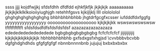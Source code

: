 ssss
jjjj
kojdfwjjkj
sfdsfdhh
dfdfdd
ejhkfjkfjk
jkjkjkjk
aaaaaaaaaa
jkjkjkjklklklkoioiiyiughjgh
retehhfgsvs
kjkijljklj
llll
ololololol
ghghghghghghghghg
bhbhbhbhbhbb
jhgtdrfgcgfxcsser
iufdddfdxfggfg
yyyyyyyyyyyyyyyyy
ooooooooooooooooooo
kjkjkjkjkk
wswswswswswsw
tftftftftftft
sfdsfdsdfdfsfdsfdsfdsf
azazazazazazazaza
ededededededededede
bgbgbgbgbgbgbgbg
fcfcfcfcfcf
jijijijijijij
kjkjkjkjkkjkkjkjkjk
hbhbhbhbhbhb
gxfsdxgsfxhgjsd
\cvvbbbvbcvbb
dgfghdghdhds
gfgfgfgfgf
nbnnbnnnnbnb
jujujuj
bxbxbxbxbx
